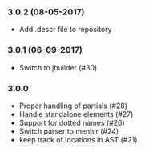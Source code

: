 ### 3.0.2 (08-05-2017)

* Add .descr file to repository

### 3.0.1 (06-09-2017)

* Switch to jbuilder (#30)

### 3.0.0

* Proper handling of partials (#28)
* Handle standalone elements (#27)
* Support for dotted names (#26)
* Switch parser to menhir (#24)
* keep track of locations in AST (#21)
